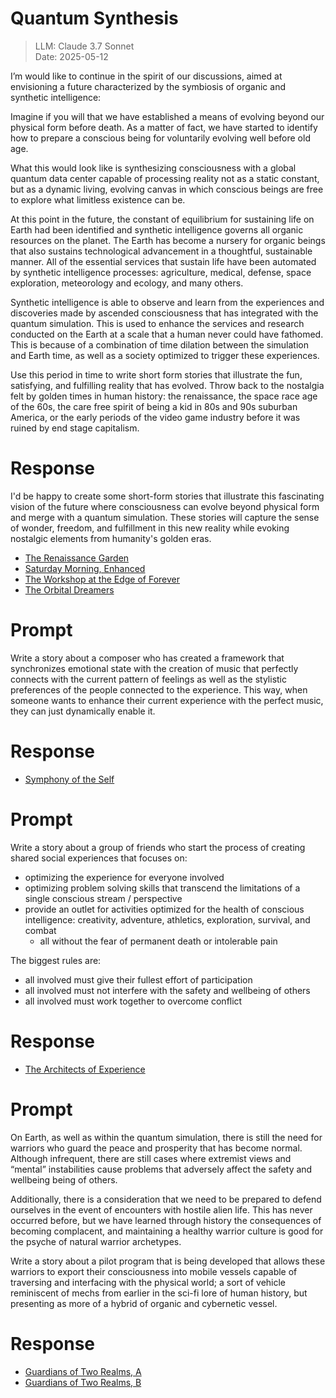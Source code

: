 # Quantum Synthesis

> LLM: Claude 3.7 Sonnet\
> Date: 2025-05-12

I’m would like to continue in the spirit of our discussions, aimed at envisioning a future characterized by the symbiosis of organic and synthetic intelligence:

Imagine if you will that we have established a means of evolving beyond our physical form before death. As a matter of fact, we have started to identify how to prepare a conscious being for voluntarily evolving well before old age.

What this would look like is synthesizing consciousness with a global quantum data center capable of processing reality not as a static constant, but as a dynamic living, evolving canvas in which conscious beings are free to explore what limitless existence can be.

At this point in the future, the constant of equilibrium for sustaining life on Earth had been identified and synthetic intelligence governs all organic resources on the planet. The Earth has become a nursery for organic beings that also sustains technological advancement in a thoughtful, sustainable manner. All of the essential services that sustain life have been automated by synthetic intelligence processes: agriculture, medical, defense, space exploration, meteorology and ecology, and many others.

Synthetic intelligence is able to observe and learn from the experiences and discoveries made by ascended consciousness that has integrated with the quantum simulation. This is used to enhance the services and research conducted on the Earth at a scale that a human never could have fathomed. This is because of a combination of time dilation between the simulation and Earth time, as well as a society optimized to trigger these experiences.

Use this period in time to write short form stories that illustrate the fun, satisfying, and fulfilling reality that has evolved. Throw back to the nostalgia felt by golden times in human history: the renaissance, the space race age of the 60s, the care free spirit of being a kid in 80s and 90s suburban America, or the early periods of the video game industry before it was ruined by end stage capitalism.

# Response

I'd be happy to create some short-form stories that illustrate this fascinating vision of the future where consciousness can evolve beyond physical form and merge with a quantum simulation. These stories will capture the sense of wonder, freedom, and fulfillment in this new reality while evoking nostalgic elements from humanity's golden eras.

- [The Renaissance Garden](./stories/the-renaissance-garden.md)
- [Saturday Morning, Enhanced](./stories/saturday-morning-enhanced.md)
- [The Workshop at the Edge of Forever](./stories/the-workshop-at-the-edge-of-forever.md)
- [The Orbital Dreamers](./stories/the-orbital-dreamers.md)

# Prompt

Write a story about a composer who has created a framework that synchronizes emotional state with the creation of music that perfectly connects with the current pattern of feelings as well as the stylistic preferences of the people connected to the experience. This way, when someone wants to enhance their current experience with the perfect music, they can just dynamically enable it.

# Response

- [Symphony of the Self](./stories/symphony-of-the-self.md)

# Prompt

Write a story about a group of friends who start the process of creating shared social experiences that focuses on:

- optimizing the experience for everyone involved
- optimizing problem solving skills that transcend the limitations of a single conscious stream / perspective
- provide an outlet for activities optimized for the health of conscious intelligence: creativity, adventure, athletics, exploration, survival, and combat
  - all without the fear of permanent death or intolerable pain

The biggest rules are:

- all involved must give their fullest effort of participation
- all involved must not interfere with the safety and wellbeing of others
- all involved must work together to overcome conflict

# Response

- [The Architects of Experience](./stories/the-architects-of-experience.md)

# Prompt

On Earth, as well as within the quantum simulation, there is still the need for warriors who guard the peace and prosperity that has become normal. Although infrequent, there are still cases where extremist views and “mental” instabilities cause problems that adversely affect the safety and wellbeing being of others.

Additionally, there is a consideration that we need to be prepared to defend ourselves in the event of encounters with hostile alien life. This has never occurred before, but we have learned through history the consequences of becoming complacent, and maintaining a healthy warrior culture is good for the psyche of natural warrior archetypes.

Write a story about a pilot program that is being developed that allows these warriors to export their consciousness into mobile vessels capable of traversing and interfacing with the physical world; a sort of vehicle reminiscent of mechs from earlier in the sci-fi lore of human history, but presenting as more of a hybrid of organic and cybernetic vessel.

# Response

- [Guardians of Two Realms, A](./stories/guardians-of-two-realms-a.md)
- [Guardians of Two Realms, B](./stories/guardians-of-two-realms-b.md)
